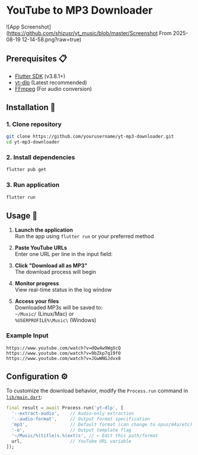 # YouTube to MP3 Downloader

![App Screenshot](https://github.com/shizusr/yt_music/blob/master/Screenshot From 2025-08-19 12-14-58.png?raw=true)

## Prerequisites 📋

- [Flutter SDK](https://flutter.dev/docs/get-started/install) (v3.8.1+)
- [yt-dlp](https://github.com/yt-dlp/yt-dlp#installation) (Latest recommended)
- [FFmpeg](https://ffmpeg.org/) (For audio conversion)

## Installation :wrench:

### 1. Clone repository
```sh
git clone https://github.com/yourusername/yt-mp3-downloader.git
cd yt-mp3-downloader
```

### 2. Install dependencies
```sh
flutter pub get
```

### 3. Run application
```sh
flutter run
```
## Usage 🎯

1. **Launch the application**  
   Run the app using `flutter run` or your preferred method

2. **Paste YouTube URLs**  
Enter one URL per line in the input field:

3. **Click "Download all as MP3"**  
The download process will begin

4. **Monitor progress**  
View real-time status in the log window

5. **Access your files**  
Downloaded MP3s will be saved to:  
`~/Music/` (Linux/Mac) or  
`%USERPROFILE%\Music\` (Windows)

### Example Input
```plaintext
https://www.youtube.com/watch?v=dQw4w9WgXcQ
https://www.youtube.com/watch?v=9bZkp7q19f0
https://www.youtube.com/watch?v=JGwWNGJdvx8
```

## Configuration ⚙️

To customize the download behavior, modify the `Process.run` command in [`lib/main.dart`](./lib/main.dart):

```dart
final result = await Process.run('yt-dlp', [
  '--extract-audio',    // Audio-only extraction
  '--audio-format',     // Output format specification
  'mp3',                // Default format (can change to opus/m4a/etc)
  '-o',                 // Output template flag
  '~/Music/%(title)s.%(ext)s', // ← Edit this path/format
  url,                  // YouTube URL variable
]);
```
